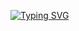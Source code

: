 [![Typing SVG](https://readme-typing-svg.herokuapp.com?font=Fira+Code&weight=800&size=24&pause=1000&color=F75100&width=435&lines=The+five+boxing+wizards+jump+quickly)](https://git.io/typing-svg)

<!--
**baharcarlesm38/baharcarlesm38** is a ✨ _special_ ✨ repository because its `README.md` (this file) appears on your GitHub profile.

Here are some ideas to get you started:

- 🔭 I’m currently working on ...
- 🌱 I’m currently learning ...
- 👯 I’m looking to collaborate on ...
- 🤔 I’m looking for help with ...
- 💬 Ask me about ...
- 📫 How to reach me: ...
- 😄 Pronouns: ...
- ⚡ Fun fact: ...
-->

